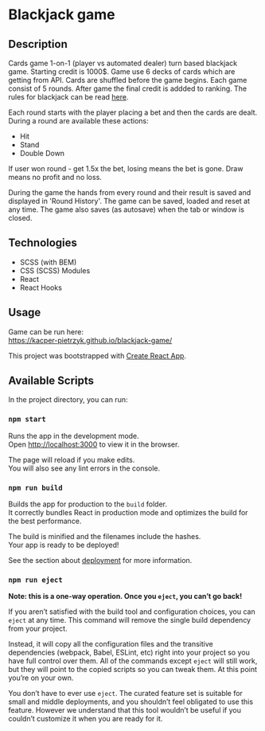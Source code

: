 # Blackjack game
## Description
Cards game 1-on-1 (player vs automated dealer) turn based blackjack game. Starting credit is 1000$. 
Game use 6 decks of cards which are getting from API. Cards are shuffled before the game begins. Each game consist of 5 rounds. After game the final credit is addded to ranking. The rules for blackjack can be read [here](https://pl.wikipedia.org/wiki/Blackjack).

Each round starts with the player placing a bet and then the cards are dealt. During a round are available these actions:
- Hit
- Stand
- Double Down

If user won round - get 1.5x the bet, losing means the bet is gone. Draw means no profit and no loss.

During the game the hands from every round and their result is saved and displayed in 'Round History'.
The game can be saved, loaded and reset at any time. The game also saves (as autosave) when the tab or window is closed.

## Technologies
* SCSS (with BEM)
* CSS (SCSS) Modules
* React
* React Hooks
## Usage
Game can be run here: \
https://kacper-pietrzyk.github.io/blackjack-game/

This project was bootstrapped with [Create React App](https://github.com/facebook/create-react-app).

## Available Scripts

In the project directory, you can run:

### `npm start`

Runs the app in the development mode.\
Open [http://localhost:3000](http://localhost:3000) to view it in the browser.

The page will reload if you make edits.\
You will also see any lint errors in the console.

### `npm run build`

Builds the app for production to the `build` folder.\
It correctly bundles React in production mode and optimizes the build for the best performance.

The build is minified and the filenames include the hashes.\
Your app is ready to be deployed!

See the section about [deployment](https://facebook.github.io/create-react-app/docs/deployment) for more information.

### `npm run eject`

**Note: this is a one-way operation. Once you `eject`, you can’t go back!**

If you aren’t satisfied with the build tool and configuration choices, you can `eject` at any time. This command will remove the single build dependency from your project.

Instead, it will copy all the configuration files and the transitive dependencies (webpack, Babel, ESLint, etc) right into your project so you have full control over them. All of the commands except `eject` will still work, but they will point to the copied scripts so you can tweak them. At this point you’re on your own.

You don’t have to ever use `eject`. The curated feature set is suitable for small and middle deployments, and you shouldn’t feel obligated to use this feature. However we understand that this tool wouldn’t be useful if you couldn’t customize it when you are ready for it.
